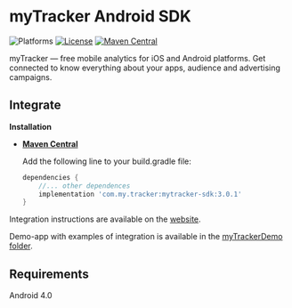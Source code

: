 # myTracker Android SDK

![Platforms][platforms-svg]
[![License][license-svg]][license-link]
[![Maven Central][maven-svg]][maven-link]

myTracker — free mobile analytics for iOS and Android platforms. Get connected to know everything about your apps, audience and advertising campaigns.

## Integrate

**Installation**
 - **[Maven Central][maven-link]**

   Add the following line to your build.gradle file:
   ```groovy
   dependencies {
       //... other dependences
       implementation 'com.my.tracker:mytracker-sdk:3.0.1'
   }
   ```

Integration instructions are available on the [website](https://tracker.my.com/docs/sdk/android/api).

Demo-app with examples of integration is available in the [myTrackerDemo folder](https://github.com/myTrackerSDK/mytracker-android/tree/master/myTrackerDemo).

## Requirements

Android 4.0

[license-svg]: https://img.shields.io/badge/license-LGPL-lightgrey.svg
[license-link]: https://github.com/myTrackerSDK/mytracker-android/blob/master/LICENSE

[maven-svg]: https://maven-badges.herokuapp.com/maven-central/com.my.tracker/mytracker-sdk/badge.svg
[maven-link]: https://search.maven.org/artifact/com.my.tracker/mytracker-sdk

[platforms-svg]: https://img.shields.io/badge/platform-Android-lightgrey.svg
